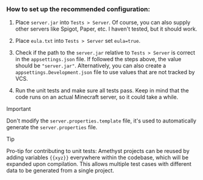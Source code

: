 ### How to set up the recommended configuration:

1. Place `server.jar` into `Tests > Server`. Of course, you can also supply other servers like Spigot, Paper, etc. I haven't tested, but it should work.

2. Place `eula.txt` into `Tests > Server` set `eula=true`.

3. Check if the path to the `server.jar` relative to `Tests > Server` is correct in the `appsettings.json` file. If followed the steps above, the value should be `"server.jar"`. Alternatively, you can also create a `appsettings.Development.json` file to use values that are not tracked by VCS.

4. Run the unit tests and make sure all tests pass. Keep in mind that the code runs on an actual Minecraft server, so it could take a while.

> [!IMPORTANT]
> Don't modify the `server.properties.template` file, it's used to automatically generate the `server.properties` file.

> [!TIP]
> Pro-tip for contributing to unit tests: Amethyst projects can be reused by adding variables `{{xyz}}` everywhere within the codebase, which will be expanded upon compilation. This allows multiple test cases with different data to be generated from a single project.
